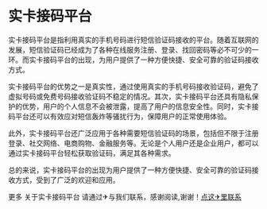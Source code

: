 # 实卡接码平台

实卡接码平台是指利用真实的手机号码进行短信验证码接收的平台。随着互联网的发展，短信验证码已经成为了各种在线服务注册、登录、找回密码等必不可少的一环。而实卡接码平台的出现，为用户提供了一种方便快捷、安全可靠的验证码接收方式。

实卡接码平台的优势之一是真实性，通过使用真实的手机号码接收验证码，避免了虚拟号码或免费号码接收验证码不稳定的情况。其次，实卡接码平台还具有隐私保护的优势，用户的个人信息不会被泄露，提高了用户的信息安全性。同时，实卡接码平台还可以有效应对短信轰炸等骚扰行为，保障用户的正常使用体验。

此外，实卡接码平台还广泛应用于各种需要短信验证码的场景，包括但不限于注册登录、社交网络、电商购物、金融服务等。无论是个人用户还是企业用户，都可以通过实卡接码平台轻松获取验证码，满足其各种需求。

总的来说，实卡接码平台的出现为用户提供了一种方便快捷、安全可靠的验证码接收方式，受到了广泛的欢迎和应用。

更多 关于实卡接码平台 请通过✈与我们联系，感谢阅读,谢谢！[点这✈里联系](https://lm.k02.cc)